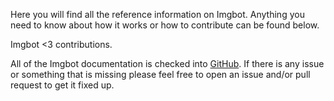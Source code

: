 Here you will find all the reference information on Imgbot. Anything you need to know about how it works or how to contribute can be found below.

Imgbot <3 contributions.

All of the Imgbot documentation is checked into [GitHub](https://github.com/dabutvin/Imgbot/tree/master/Docs). If there is any issue or something that is missing please feel free to open an issue and/or pull request to get it fixed up.
